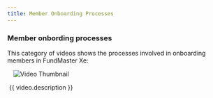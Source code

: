 ```yaml
---
title: Member Onboarding Processes
---
```


### Member onbording processes

This category of videos shows the processes involved in onboarding  members in FundMaster Xe:

<div class="videos-grid">
  <div v-for="video in videos" :key="video.id" class="video-item">
    <a @click="openModal(video)">
      <img :src="video.thumbnail" alt="Video Thumbnail">
    </a>
    <p>{{ video.description }}</p>
  </div>
</div>

<template>
  <div class="video-modal" v-if="currentVideo">
    <div class="video-modal-overlay" @click="closeModal">
      <div class="video-modal-frame">
        <iframe :src="currentVideo.videoUrl" frameborder="0" allowfullscreen></iframe>
      </div>
      <button class="close-modal">Close</button>
    </div>
  </div>
</template>

<script>
export default {
  data() {
    return {
      videos: [
   {
          id: 1,
          thumbnail: "https://img.youtube.com/vi/Gd35pDk4M-Q/hqdefault.jpg",
          videoUrl: "https://www.youtube.com/embed/Gd35pDk4M-Q",
          description: "Part 1: Single member upload process"
        },
        {
          id: 2,
          thumbnail: "https://img.youtube.com/vi/FSxAP01P-P0/hqdefault.jpg",
          videoUrl: "https://www.youtube.com/embed/FSxAP01P-P0",
          description: "Part 2: Single member authorization process"
        },
        {
          id: 3,
          thumbnail: "https://img.youtube.com/vi/kNr0FsEo4EA/hqdefault.jpg",
          videoUrl: "https://www.youtube.com/embed/kNr0FsEo4EA",
          description: "Part 1: Batch members upload process"
        },
        {
          id: 4,
          thumbnail: "https://img.youtube.com/vi/McTUOqDArQc/hqdefault.jpg",
          videoUrl: "https://www.youtube.com/embed/McTUOqDArQc",
          description: "Part 2: Batch members authorization process"
        },
        {
          id: 5,
          thumbnail: "https://img.youtube.com/vi/h_2yntCYT2s/hqdefault.jpg",
          videoUrl: "https://www.youtube.com/embed/h_2yntCYT2s",
          description: "Adding member's bank details"

        },
        {
          id: 6,
          thumbnail: "https://img.youtube.com/vi/CuoC2He3v5I/hqdefault.jpg",
          videoUrl: "https://www.youtube.com/embed/CuoC2He3v5I",
          description: "Part 1: Single beneficiary upload process"
        },
                {
          id: 7,
          thumbnail: "https://img.youtube.com/vi/koh5eQz_JMI/hqdefault.jpg",
          videoUrl: "https://www.youtube.com/embed/koh5eQz_JMI",
          description: "Part 2: Single beneficiary approval process"
        },
     
        // Add more videos here...
      ],
      currentVideo: null
    };
  },
  methods: {
    openModal(video) {
      this.currentVideo = video;
    },
    closeModal() {
      this.currentVideo = null;
    }
  }
};
</script>

<style>
.videos-grid {
  display: grid;
  grid-template-columns: repeat(3, 1fr);
  grid-gap: 20px;
}

.video-item {
  text-align: center;
  cursor: pointer;
}

.video-item img {
  max-width: 100%;
}

.video-modal-overlay {
  position: fixed;
  top: 0;
  left: 0;
  width: 100%;
  height: 100%;
  background-color: rgba(0, 0, 0, 0.7);
  display: flex;
  justify-content: center;
  align-items: center;
  z-index: 9999;
  backdrop-filter: blur(5px);
}

.video-modal-frame {
  position: relative;
  width: 90%;
  padding-bottom: 56.25%;
  height: 0;
}

.video-modal-frame iframe {
  position: absolute;
  width: 100%;
  height: 90%;
}

.close-modal {
  position: absolute;
  top: 15px;
  right: 15px;
  background-color: transparent;
  border: none;
  color: #fff;
  font-size: 18px;
  cursor: pointer;
}
</style>
